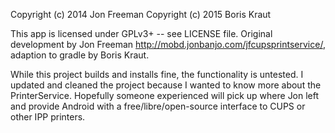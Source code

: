 Copyright (c) 2014 Jon Freeman
Copyright (c) 2015 Boris Kraut

This app is licensed under GPLv3+ -- see LICENSE file. Original development by
Jon Freeman <http://mobd.jonbanjo.com/jfcupsprintservice/>, adaption to gradle
by Boris Kraut.

While this project builds and installs fine, the functionality is untested. I
updated and cleaned the project because I wanted to know more about the
PrinterService. Hopefully someone experienced will pick up where Jon left and
provide Android with a free/libre/open-source interface to CUPS or other IPP
printers.
